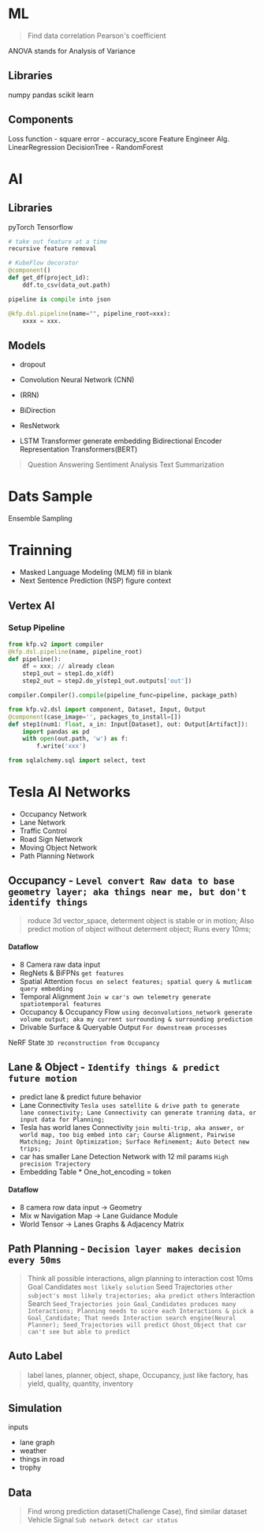 # ML

> Find data correlation
Pearson's coefficient

ANOVA stands for Analysis of Variance


## Libraries
numpy
pandas
scikit learn

## Components
Loss function
    - square error
    - accuracy_score
Feature Engineer
Alg.
    LinearRegression
    DecisionTree
        - RandomForest

# AI
## Libraries
pyTorch
Tensorflow

```py
# take out feature at a time
recursive feature removal

# KubeFlow decorator
@component()
def get_df(project_id):
	ddf.to_csv(data_out.path)

pipeline is compile into json

@kfp.dsl.pipeline(name="", pipeline_root=xxx):
	xxxx = xxx.
```
## Models
- dropout
- Convolution Neural Network (CNN)
- (RRN)
- BiDirection
- ResNetwork

- LSTM
Transformer generate embedding
Bidirectional Encoder Representation Transformers(BERT)
> Question Answering
> Sentiment Analysis
> Text Summarization

# Dats Sample
Ensemble Sampling

# Trainning
- Masked Language Modeling (MLM) fill in blank
- Next Sentence Prediction (NSP) figure context

## Vertex AI
### Setup Pipeline
```py
from kfp.v2 import compiler
@kfp.dsl.pipeline(name, pipeline_root)
def pipeline():
    df = xxx; // already clean
    step1_out = step1.do_x(df)
    step2_out = step2.do_y(step1_out.outputs['out'])

compiler.Compiler().compile(pipeline_func=pipeline, package_path)
```

```py
from kfp.v2.dsl import component, Dataset, Input, Output
@component(case_image='', packages_to_install=[])
def step1(num1: float, x_in: Input[Dataset], out: Output[Artifact]):
    import pandas as pd
    with open(out.path, 'w') as f:
        f.write('xxx')

from sqlalchemy.sql import select, text
```

# Tesla AI Networks
- Occupancy Network
- Lane Network
- Traffic Control 
- Road Sign Network
- Moving Object Network
- Path Planning Network

## Occupancy - `Level convert Raw data to base geometry layer; aka things near me, but don't identify things`
> roduce 3d vector_space, determent object is stable or in motion; Also predict motion of object without determent object; Runs every 10ms;

#### Dataflow
- 8 Camera raw data input
- RegNets & BiFPNs `get features`
- Spatial Attention `focus on select features; spatial query & mutlicam query embedding`
- Temporal Alignment `Join w car's own telemetry generate spatiotemporal features`
- Occupancy & Occupancy Flow `using deconvolutions_network generate volume output; aka my current surrounding & surrounding prediction`
- Drivable Surface & Queryable Output `For downstream processes`

NeRF State `3D reconstruction from Occupancy`

## Lane & Object - `Identify things & predict future motion`
- predict lane & predict future behavior
- Lane Connectivity `Tesla uses satellite & drive path to generate lane connectivity; Lane Connectivity can generate tranning data, or input data for Planning;`
- Tesla has world lanes Connectivity `join multi-trip, aka answer, or world map, too big embed into car; Course Alignment, Pairwise Matching; Joint Optimization; Surface Refinement; Auto Detect new trips;`
- car has smaller Lane Detection Network with 12 mil params `High precision Trajectory`
- Embedding Table * One_hot_encoding = token

#### Dataflow
- 8 camera row data input -> Geometry
- Mix w Navigation Map -> Lane Guidance Module
- World Tensor -> Lanes Graphs & Adjacency Matrix

## Path Planning - `Decision layer makes decision every 50ms`
> Think all possible interactions, align planning to interaction cost 10ms
> Goal Candidates `most likely solution`
> Seed Trajectories `other subject's most likely trajectories; aka predict others`
> Interaction Search `Seed_Trajectories join Goal_Candidates produces many Interactions; Planning needs to score each Interactions & pick a Goal_Candidate; That needs Interaction search engine(Neural Planner); Seed_Trajectories will predict Ghost_Object that car can't see but able to predict`

## Auto Label
> label lanes, planner, object, shape, Occupancy, just like factory, has yield, quality, quantity, inventory

## Simulation
inputs
- lane graph
- weather
- things in road
- trophy

## Data
> Find wrong prediction dataset(Challenge Case), find similar dataset
Vehicle Signal `Sub network detect car status`